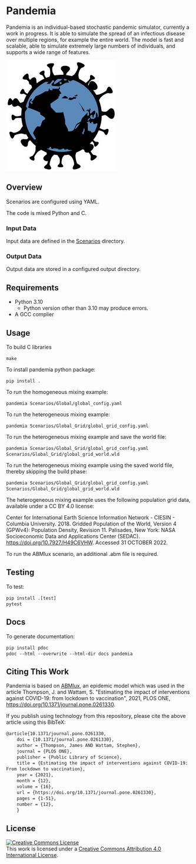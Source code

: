 # Pandemia
<!-- ![Integration](https://github.com/?/workflows/Integration/badge.svg?branch=master)
![Pytest](https://github.com/?/workflows/Pytest/badge.svg)
![Pylint](https://github.com/?/workflows/Pylint/badge.svg)
[![CodeFactor](https://www.codefactor.io/repository/github/?/badge?s=006dc8f386c6ea6d2a7a90377ff30fcf15328919)](https://www.codefactor.io/repository/github/?) -->

Pandemia is an individual-based stochastic pandemic simulator, currently a work in progress. It is
able to simulate the spread of an infectious disease over multiple regions, for example the entire
world. The model is fast and scalable, able to simulate extremely large numbers of individuals, and
supports a wide range of features.

![pandemia Logo](pandemia_logo.jpg)

## Overview
Scenarios are configured using YAML.

The code is mixed Python and C.

### Input Data
Input data are defined in the [Scenarios](Scenarios/) directory.

### Output Data
Output data are stored in a configured output directory.

## Requirements

- Python 3.10
  - Python version other than 3.10 may produce errors. 
- A GCC complier 

## Usage

To build C libraries
```
make
```

To install pandemia python package:
```
pip install .
```
To run the homogeneous mixing example:
```
pandemia Scenarios/Global/global_config.yaml
```
To run the heterogeneous mixing example:
```
pandemia Scenarios/Global_Grid/global_grid_config.yaml
```
To run the heterogeneous mixing example and save the world file:
```
pandemia Scenarios/Global_Grid/global_grid_config.yaml Scenarios/Global_Grid/global_grid_world.wld
```
To run the heterogeneous mixing example using the saved world file, thereby skipping the build phase:
```
pandemia Scenarios/Global_Grid/global_grid_config.yaml Scenarios/Global_Grid/global_grid_world.wld
```
The heterogeneous mixing example uses the following population grid data, available under a CC BY 4.0 license:

Center for International Earth Science Information Network - CIESIN - Columbia University. 2018.
Gridded Population of the World, Version 4 (GPWv4): Population Density, Revision 11. Palisades,
New York: NASA Socioeconomic Data and Applications Center (SEDAC). https://doi.org/10.7927/H49C6VHW.
Accessed 31 OCTOBER 2022.

To run the ABMlux scenario, an additional .abm file is required.

## Testing
To test:
```
pip install .[test]
pytest
```
## Docs
To generate documentation:
```
pip install pdoc
pdoc --html --overwrite --html-dir docs pandemia
```
## Citing This Work
Pandemia is based on [ABMlux](https://github.com/abm-covid-lux/abmlux), an epidemic model which was used in the article Thompson, J. and Wattam, S. "Estimating the impact of interventions against COVID-19: from lockdown to vaccination", 2021, PLOS ONE, https://doi.org/10.1371/journal.pone.0261330.

If you publish using technology from this repository, please cite the above article using this BibTeX:
``` 
@article{10.1371/journal.pone.0261330,
    doi = {10.1371/journal.pone.0261330},
    author = {Thompson, James AND Wattam, Stephen},
    journal = {PLOS ONE},
    publisher = {Public Library of Science},
    title = {Estimating the impact of interventions against COVID-19: From lockdown to vaccination},
    year = {2021},
    month = {12},
    volume = {16},
    url = {https://doi.org/10.1371/journal.pone.0261330},
    pages = {1-51},
    number = {12},
    }
```
## License
<a rel="license" href="http://creativecommons.org/licenses/by/4.0/"><img alt="Creative Commons License" style="border-width:0" src="https://i.creativecommons.org/l/by/4.0/88x31.png" /></a><br />This work is licensed under a <a rel="license" href="http://creativecommons.org/licenses/by/4.0/">Creative Commons Attribution 4.0 International License</a>.

